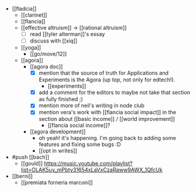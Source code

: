 - [[fladcia]]
  - [[clarinet]]
  - [[flancia]]
  - [[effective altruism]] -> [[rational altruism]]
    - [ ] read [[tyler alterman]]'s essay
    - [ ] discuss with [[xiq]]
  - [[yoga]]
    - [[go/move/12]]
  - [[agora]]
    - [[agora doc]]
      - [x] mention that the source of truth for Applications and Experiments is the Agora (up top, not only for edtech!).
        - [[experiments]]
      - [x] add a comment for the editors to maybe not take that section as fully finished ;)
      - [x] mention more of neil's writing in node club
      - [x] mention vera's work with [[flancia social impact]] in the section about [[basic income]] / [[world improvement]]
        - [[flancia social income]]?
    - [[agora development]]
      - oh yeah! it's happening. I'm going back to adding some features and fixing some bugs :D
      - [[opt in writes]]
- #push [[bach]]
  - [[gould]] https://music.youtube.com/playlist?list=OLAK5uy_mPbty31654xLaVxCzaRaww9AWX_1QfcUk
- [[berni]]
  - [[premiata forneria marconi]]
